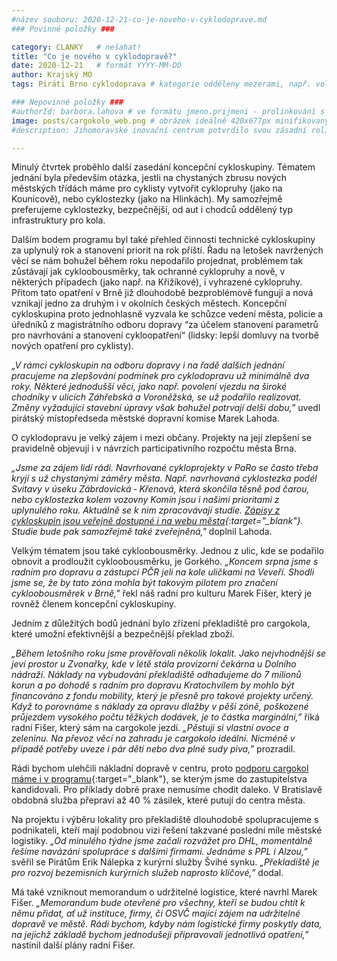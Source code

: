 ```yaml
---
#název souboru: 2020-12-21-co-je-noveho-v-cyklodoprave.md
### Povinné položky ###

category: CLANKY   # nešahat!
title: "Co je nového v cyklodopravě?"
date: 2020-12-21   # formát YYYY-MM-DD
author: Krajský MO
tags: Piráti Brno cyklodoprava # kategorie odděleny mezerami, např. volby zemědělství životní-prostředí piráti (viz https://jihomoravsky.pirati.cz/tags/)

### Nepovinné položky ###
#authorId: barbora.lahova # ve formátu jmeno.prijmeni - prolinkování s profilem přes uid
image: posts/cargokolo_web.png # obrázek ideálně 420x677px minifikovaný přes https://tinypng.com/
#description: Jihomoravské inovační centrum potvrdilo svou zásadní roli i během pandemie, Rada JMK schválila na svém jednání jeho výroční zprávu

---
```


Minulý čtvrtek proběhlo další zasedání koncepční cykloskupiny. Tématem jednání byla především otázka, jestli na chystaných zbrusu nových městských třídách máme pro cyklisty vytvořit cyklopruhy (jako na Kounicově), nebo cyklostezky (jako na Hlinkách). My samozřejmě preferujeme cyklostezky, bezpečnější, od aut i chodců oddělený typ infrastruktury pro kola. 

Dalším bodem programu byl také přehled činnosti technické cykloskupiny za uplynulý rok a stanovení priorit na rok příští. Řadu na letošek navržených věcí se nám bohužel během roku nepodařilo projednat, problémem tak zůstávají jak cykloobousměrky, tak ochranné cyklopruhy a nově, v některých případech (jako např. na Křižíkové), i vyhrazené cyklopruhy. Přitom tato opatření v Brně již dlouhodobě bezproblémově fungují a nová vznikají jedno za druhým i v okolních českých městech. Koncepční cykloskupina proto jednohlasně vyzvala ke schůzce vedení města, policie a úředníků z magistrátního odboru dopravy “za účelem stanovení parametrů pro navrhování a stanovení cykloopatření“ (lidsky: lepší domluvy na tvorbě nových opatření pro cyklisty).

*„V rámci cykloskupin na odboru dopravy i na řadě dalších jednání pracujeme na zlepšování podmínek pro cyklodopravu už minimálně dva roky. Některé jednodušší věci, jako např. povolení vjezdu na široké chodníky v ulicích Záhřebská a Voroněžská, se už podařilo realizovat. Změny vyžadující stavební úpravy však bohužel potrvají delší dobu,”* uvedl pirátský místopředseda městské dopravní komise Marek Lahoda.

O cyklodopravu je velký zájem i mezi občany. Projekty na její zlepšení se pravidelně objevují i v návrzích participativního rozpočtu města Brna. 

*„Jsme za zájem lidí rádi. Navrhované cykloprojekty v PaRo se často třeba kryjí s už chystanými záměry města. Např. navrhovaná cyklostezka podél Svitavy v úseku Zábrdovická ‐ Křenová, která skončila těsně pod čarou, nebo cyklostezka kolem vozovny Komín jsou i našimi prioritami z uplynulého roku. Aktuálně se k nim zpracovávají studie. [Zápisy z cykloskupin jsou veřejně dostupné i na webu města](https://www.brno.cz/?id=4467484){:target="_blank"}. Studie bude pak samozřejmě také zveřejněná,"* doplnil Lahoda.

Velkým tématem jsou také cykloobousměrky. Jednou z ulic, kde se podařilo obnovit a prodloužit cykloobousměrku, je Gorkého. *„Koncem srpna jsme s radním pro dopravu a zástupci PČR jeli na kole uličkami na Veveří. Shodli jsme se, že by tato zóna mohla být takovým pilotem pro značení cykloobousměrek v Brně,"* řekl náš radní pro kulturu Marek Fišer, který je rovněž členem koncepční cykloskupiny.

Jedním z důležitých bodů jednání bylo zřízení překladiště pro cargokola, které umožní efektivnější a bezpečnější překlad zboží.

*„Během letošního roku jsme prověřovali několik lokalit. Jako nejvhodnější se jeví prostor u Zvonařky, kde v létě stála provizorní čekárna u Dolního nádraží. Náklady na vybudování překladiště odhadujeme do 7 milionů korun a po dohodě s radním pro dopravu Kratochvílem by mohlo být financováno z fondu mobility, který je přesně pro takové projekty určený. Když to porovnáme s náklady za opravu dlažby v pěší zóně, poškozené průjezdem vysokého počtu těžkých dodávek, je to částka marginální,”* říká radní Fišer, který sám na cargokole jezdí. *„Pěstuji si vlastní ovoce a zeleninu. Na převoz věcí na zahradu je cargokolo ideální. Nicméně v případě potřeby uveze i pár dětí nebo dva plné sudy piva,”* prozradil.

Rádi bychom ulehčili nákladní dopravě v centru, proto [podporu cargokol máme i v programu](https://a.pirati.cz/jihomoravsky/pdf/brno-program.pdf){:target="_blank"}, se kterým jsme do zastupitelstva kandidovali. Pro příklady dobré praxe nemusíme chodit daleko. V Bratislavě obdobná služba přepraví až 40 % zásilek, které putují do centra města.

Na projektu i výběru lokality pro překladiště dlouhodobě spolupracujeme s podnikateli, kteří mají podobnou vizi řešení takzvané poslední míle městské logistiky.  *„Od minulého týdne jsme začali rozvážet pro DHL, momentálně řešíme navázání spolupráce s dalšími firmami. Jednáme s PPL i Alzou,”* svěřil se Pirátům Erik Nálepka z kurýrní služby Švihé synku. *„Překladiště je pro rozvoj bezemisních kurýrních služeb naprosto klíčové,”* dodal.

Má také vzniknout memorandum o udržitelné logistice, které navrhl Marek Fišer. *„Memorandum bude otevřené pro všechny, kteří se budou chtít k němu přidat, ať už instituce, firmy, či OSVČ mající zájem na udržitelné dopravě ve městě. Rádi bychom, kdyby nám logistické firmy poskytly data, na jejichž základě bychom jednodušeji připravovali jednotlivá opatření,”* nastínil další plány radní Fišer.
